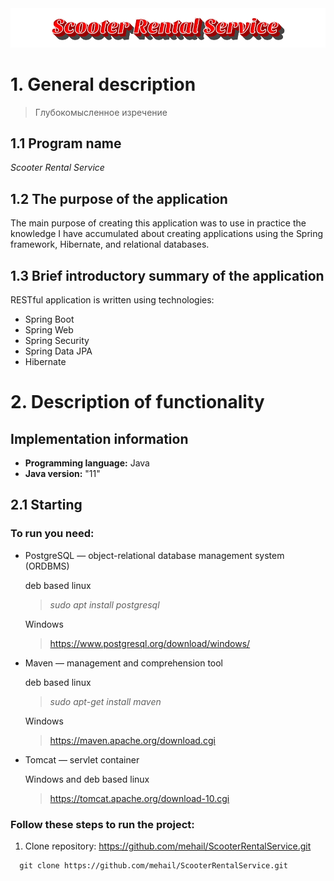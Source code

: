 <img src="https://github.com/mehail/ScooterRentalService/blob/MD/other/Logo/logo.png"/>

# 1. General description

> Глубокомысленное изречение

## 1.1 Program name

*Scooter Rental Service*

## 1.2 The purpose of the application

The main purpose of creating this application was to use in practice the knowledge I have accumulated about creating
applications using the Spring framework, Hibernate, and relational databases.

## 1.3 Brief introductory summary of the application

RESTful application is written using technologies:

<ul>
  <li>Spring Boot</li>
  <li>Spring Web</li>
  <li>Spring Security</li>
  <li>Spring Data JPA</li>
  <li>Hibernate</li>
</ul>

# 2. Description of functionality

## Implementation information

* **Programming language:** Java
* **Java version:** "11"

## 2.1 Starting

### To run you need:

<ul>
  <li>PostgreSQL — object-relational database management system (ORDBMS) 

deb based linux
><i>sudo apt install postgresql
</i>

Windows
>https://www.postgresql.org/download/windows/
  </li>

  <li>Maven — management and comprehension tool  

deb based linux
><i>sudo apt-get install maven
</i>

Windows
>https://maven.apache.org/download.cgi
  </li>
  <li>Tomcat — servlet container

Windows and deb based linux
>https://tomcat.apache.org/download-10.cgi
  </li>
</ul>


### Follow these steps to run the project:

1. Clone repository: https://github.com/mehail/ScooterRentalService.git

```
  git clone https://github.com/mehail/ScooterRentalService.git
```